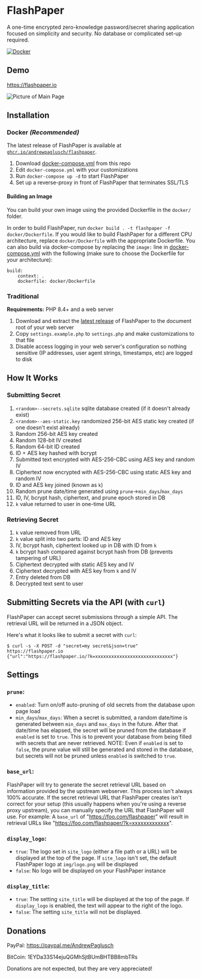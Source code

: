# FlashPaper
A one-time encrypted zero-knowledge password/secret sharing application focused on simplicity and security. No database or complicated set-up required.

[![Docker](https://github.com/AndrewPaglusch/FlashPaper/actions/workflows/docker_publish.yml/badge.svg)](https://github.com/AndrewPaglusch/FlashPaper/actions/workflows/docker_publish.yml)

## Demo

https://flashpaper.io

![Picture of Main Page](https://i.imgur.com/KIs9fjE.png)

## Installation

### Docker *(Recommended)*
  The latest release of FlashPaper is available at [`ghcr.io/andrewpaglusch/flashpaper`](https://ghcr.io/andrewpaglusch/flashpaper).
  1. Download [docker-compose.yml](https://raw.githubusercontent.com/AndrewPaglusch/FlashPaper/master/docker-compose.yml) from this repo
  2. Edit `docker-compose.yml` with your customizations
  3. Run `docker-compose up -d` to start FlashPaper
  4. Set up a reverse-proxy in front of FlashPaper that terminates SSL/TLS

#### Building an Image
  You can build your own image using the provided Dockerfile in the `docker/` folder.

  In order to build FlashPaper, run `docker build . -t flashpaper -f docker/Dockerfile`. If you would like to build FlashPaper for a different CPU architecture, replace `docker/Dockerfile` with the appropriate Dockerfile.
  You can also build via docker-compose by replacing the `image:` line in [docker-compose.yml](https://github.com/AndrewPaglusch/FlashPaper/blob/master/docker-compose.yml) with the following (make sure to choose the Dockerfile for your architecture):
  
  ```
  build:
      context: .
      dockerfile: docker/Dockerfile
  ```

### Traditional
  **Requirements:** PHP 8.4+ and a web server
  1. Download and extract the [latest release](https://github.com/AndrewPaglusch/FlashPaper/releases/latest) of FlashPaper to the document root of your web server
  2. Copy `settings.example.php` to `settings.php` and make customizations to that file
  3. Disable access logging in your web server's configuration so nothing sensitive (IP addresses, user agent strings, timestamps, etc) are logged to disk

## How It Works
### Submitting Secret
  1. `<random>--secrets.sqlite` sqlite database created (if it doesn't already exist)
  2. `<random>--aes-static.key` randomized 256-bit AES static key created (if one doesn't exist already)
  3. Random 256-bit AES key created
  4. Random 128-bit IV created
  5. Random 64-bit ID created
  6. ID + AES key hashed with bcrypt 
  7. Submitted text encrypted with AES-256-CBC using AES key and random IV
  8. Ciphertext now encrypted with AES-256-CBC using static AES key and random IV
  9. ID and AES key joined (known as `k`)
  10. Random prune date/time generated using `prune`->`min_days`/`max_days`
  11. ID, IV, bcrypt hash, ciphertext, and prune epoch stored in DB
  12. `k` value returned to user in one-time URL

### Retrieving Secret
  1. `k` value removed from URL
  2. `k` value split into two parts: ID and AES key
  3. IV, bcrypt hash, ciphertext looked up in DB with ID from `k`
  4. `k` bcrypt hash compared against bcrypt hash from DB (prevents tampering of URL)
  5. Ciphertext decrypted with static AES key and IV
  6. Ciphertext decrypted with AES key from `k` and IV
  7. Entry deleted from DB
  8. Decrypted text sent to user

## Submitting Secrets via the API (with `curl`)

FlashPaper can accept secret submissions through a simple API. The retrieval URL will be returned in a JSON object. 

Here's what it looks like to submit a secret with `curl`:
```
$ curl -s -X POST -d "secret=my secret&json=true" https://flashpaper.io
{"url":"https://flashpaper.io/?k=xxxxxxxxxxxxxxxxxxxxxxxxxxxxx"}
```

## Settings

### `prune`:
 - `enabled`: Turn on/off auto-pruning of old secrets from the database upon page load
 - `min_days`/`max_days`: When a secret is submitted, a random date/time is generated between `min_days` and `max_days` in the future. After that date/time has elapsed, the secret will be pruned from the database if `enabled` is set to `true`. This is to prevent your database from being filled with secrets that are never retrieved. NOTE: Even if `enabled` is set to `false`, the prune value will still be generated and stored in the database, but secrets will not be pruned unless `enabled` is switched to `true`.

### `base_url`:
FlashPaper will try to generate the secret retrieval URL based on information provided by the upstream webserver. This process isn't always 100% accurate. If the secret retrieval URL that FlashPaper creates isn't correct for your setup (this usually happens when you're using a reverse proxy upstream), you can manually specify the URL that FlashPaper will use. For example: A `base_url` of "https://foo.com/flashpaper" will result in retrieval URLs like "https://foo.com/flashpaper/?k=xxxxxxxxxxxxx".

### `display_logo`:
 - `true`: The logo set in `site_logo` (either a file path or a URL) will be displayed at the top of the page. If `site_logo` isn't set, the default FlashPaper logo at `img/logo.png` will be displayed
 - `false`: No logo will be displayed on your FlashPaper instance

### `display_title`:
 - `true`: The setting `site_title` will be displayed at the top of the page. If `display_logo` is enabled, the text will appear to the right of the logo. 
 - `false`: The setting `site_title` will not be displayed.

## Donations

PayPal: https://paypal.me/AndrewPaglusch

BitCoin: 1EYDa33S14ejuQGMhSjtBUmBHTBB8mbTRs

Donations are not expected, but they are very appreciated!
